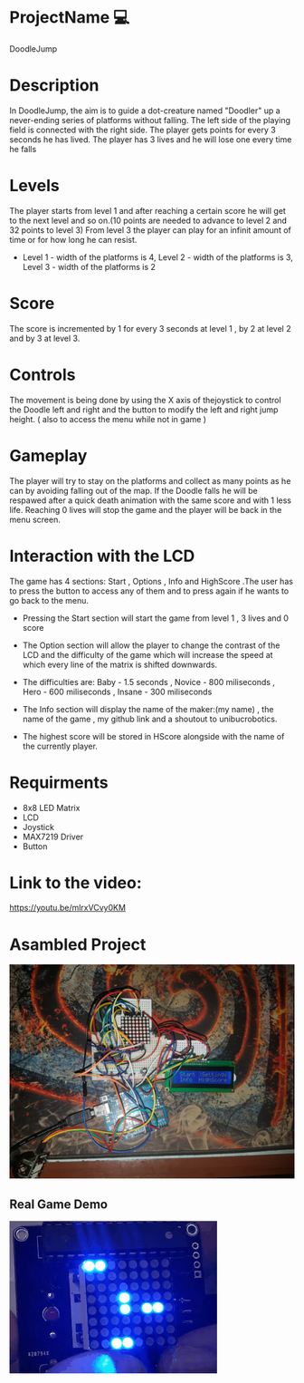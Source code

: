 # ProjectName :computer:
DoodleJump 

# Description
In DoodleJump, the aim is to guide a dot-creature named "Doodler" up a never-ending series of 
platforms without falling. The left side of the playing field is connected with the right side.
The player gets points for every 3 seconds he has lived. The player has 3 lives and he will lose one every time he falls

# Levels
The player starts from level 1 and after reaching a certain score he will get to the next level and so on.(10 points are needed to advance to level 2 and 32 points to level 3)
From level 3 the player can play for an infinit amount of time or for how long he can resist.
- Level 1 - width of the platforms is 4, Level 2 - width of the platforms is 3, Level 3 - width of the platforms is 2

# Score
The score is incremented by 1 for every 3 seconds at level 1 , by 2 at level 2 and by 3 at level 3.

# Controls
The movement is being done by using the X axis of thejoystick to control the Doodle left and right and the button 
to modify the left and right jump height.
( also to access the menu while not in game )

# Gameplay
The player will try to stay on the platforms and collect as many points as he can by avoiding falling out of the map.
If the Doodle falls he will be respawed after a quick death animation with the same score and with 1 less life.
Reaching 0 lives will stop the game and the player will be back in the menu screen.

# Interaction with the LCD
The game has 4 sections: Start , Options , Info and HighScore .The user has to press the button to access any of them and 
to press again if he wants to go back to the menu.
- Pressing the Start section will start the game from level 1 , 3 lives and 0 score
- The Option section will allow the player to change the contrast of the LCD and the difficulty of the game which will increase 
the speed at which every line of the matrix is shifted downwards.
- The difficulties are: Baby - 1.5 seconds , Novice - 800 miliseconds , Hero - 600 miliseconds , Insane - 300 miliseconds

- The Info section will display the name of the maker:(my name) , the name of the game , my github link and 
a shoutout to unibucrobotics.
- The highest score will be stored in HScore alongside with the name of the currently player.

# Requirments
* 8x8 LED Matrix
* LCD
* Joystick
* MAX7219 Driver
* Button

# Link to the video:
https://youtu.be/mlrxVCvy0KM

# Asambled Project
![](Pic1.jpeg)

## Real Game Demo
![](DoodleJump.gif)


